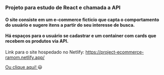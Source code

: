 <h3> Projeto para estudo de React e chamada a API</h3>

<h4> O site consiste em um e-commerce ficticio que capta o comportamento do usuário e sugere itens a partir do seu interesse de busca. <br> <br>
Há espaços para o usuário se cadastrar e um container com cards que recebem os produtos via API. </h4>

Link para o site hospedado no Netlify: https://project-ecommerce-ramom.netlify.app/

<a href='https://project-ecommerce-ramom.netlify.app/'> Ou clique aqui! </a>  😃
